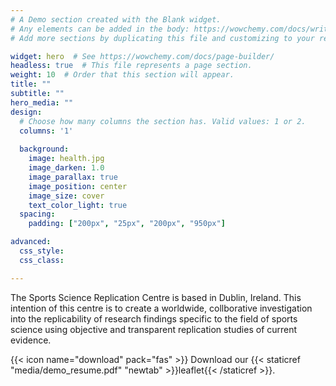 ```yaml
---
# A Demo section created with the Blank widget.
# Any elements can be added in the body: https://wowchemy.com/docs/writing-markdown-latex/
# Add more sections by duplicating this file and customizing to your requirements.

widget: hero  # See https://wowchemy.com/docs/page-builder/
headless: true  # This file represents a page section.
weight: 10  # Order that this section will appear.
title: ""
subtitle: ""
hero_media: ""
design:
  # Choose how many columns the section has. Valid values: 1 or 2.
  columns: '1'
  
  background:
    image: health.jpg
    image_darken: 1.0
    image_parallax: true
    image_position: center
    image_size: cover
    text_color_light: true
  spacing:
    padding: ["200px", "25px", "200px", "950px"]

advanced:
  css_style:
  css_class:

---
```


The Sports Science Replication Centre is based in Dublin, Ireland. This intention of this centre is to create a worldwide, collborative investigation into the replicability of research findings specific to the field of sports science using objective and transparent replication studies of current evidence.

{{< icon name="download" pack="fas" >}} Download our {{< staticref "media/demo_resume.pdf" "newtab" >}}leaflet{{< /staticref >}}.
